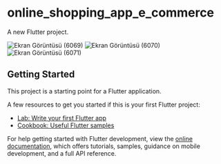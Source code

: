 # online_shopping_app_e_commerce

A new Flutter project.

![Ekran Görüntüsü (6069)](https://github.com/aslikuscu/online_shopping_app_e_commerce/assets/115110503/ccb93772-6529-4f30-8d4b-55db6501daed)
![Ekran Görüntüsü (6070)](https://github.com/aslikuscu/online_shopping_app_e_commerce/assets/115110503/41207f72-b74c-4035-88f3-c71aed750d5d)
![Ekran Görüntüsü (6071)](https://github.com/aslikuscu/online_shopping_app_e_commerce/assets/115110503/d85bc3d4-789a-4872-9b7f-55a2d1447c23)



## Getting Started

This project is a starting point for a Flutter application.

A few resources to get you started if this is your first Flutter project:

- [Lab: Write your first Flutter app](https://docs.flutter.dev/get-started/codelab)
- [Cookbook: Useful Flutter samples](https://docs.flutter.dev/cookbook)

For help getting started with Flutter development, view the
[online documentation](https://docs.flutter.dev/), which offers tutorials,
samples, guidance on mobile development, and a full API reference.
